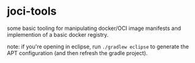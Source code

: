 # joci-tools

some basic tooling for manipulating docker/OCI image manifests and implemention of a basic docker registry.

note: if you're opening in eclipse, run `./gradlew eclipse` to generate the APT configuration (and then refresh the gradle project).